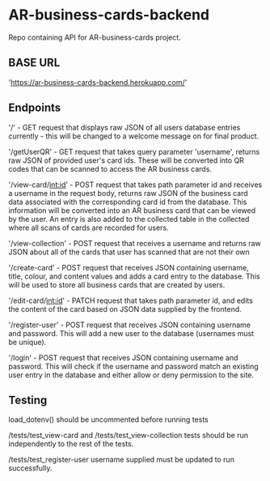 # AR-business-cards-backend

Repo containing API for AR-business-cards project.

## BASE URL

'https://ar-business-cards-backend.herokuapp.com/'

## Endpoints

'/' - GET request that displays raw JSON of all users database entries currently - this will be changed to a welcome message on for final product.

'/getUserQR' - GET request that takes query parameter 'username', returns raw JSON of provided user's card ids. These will be converted into QR codes that can be scanned to access the AR business cards.

'/view-card/<int:id>' - POST request that takes path parameter id and receives a username in the request body, returns raw JSON of the business card data associated with the corresponding card id from the database. This information will be converted into an AR business card that can be viewed by the user. An entry is also added to the collected table in the collected where all scans of cards are recorded for users.

'/view-collection' - POST request that receives a username and returns raw JSON about all of the cards that user has scanned that are not their own

'/create-card' - POST request that receives JSON containing username, title, colour, and content values and adds a card entry to the database. This will be used to store all business cards that are created by users.

'/edit-card/<int:id>' - PATCH request that takes path parameter id, and edits the content of the card based on JSON data supplied by the frontend.

'/register-user' - POST request that receives JSON containing username and password. This will add a new user to the database (usernames must be unique).

'/login' - POST request that receives JSON containing username and password. This will check if the username and password match an existing user entry in the database and either allow or deny permission to the site.

## Testing

load_dotenv() should be uncommented before running tests

/tests/test_view-card and /tests/test_view-collection tests should be run independently to the rest of the tests.

/tests/test_register-user username supplied must be updated to run successfully.
